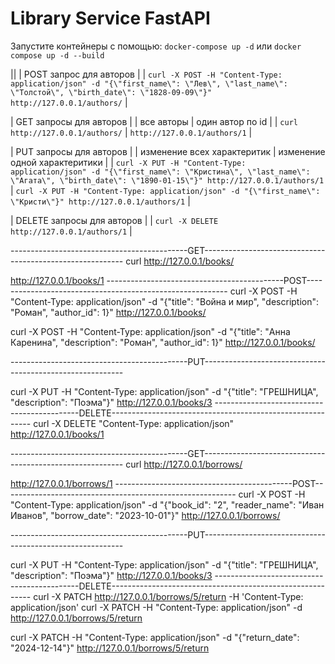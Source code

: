 
# Library Service FastAPI


Запустите контейнеры с помощью: `docker-compose up -d` или `docker compose up -d --build`

||
| POST запрос для авторов |
| `curl -X POST -H "Content-Type: application/json" -d "{\"first_name\": \"Лев\", \"last_name\": \"Толстой\", \"birth_date\": \"1828-09-09\"}" http://127.0.0.1/authors/` |


| GET запросы для авторов |
| все авторы | один автор по id |
| `curl http://127.0.0.1/authors/` | `http://127.0.0.1/authors/1` |

| PUT запросы для авторов |
| изменение всех характеритик | изменение одной характеритики |
| `curl -X PUT -H "Content-Type: application/json" -d "{\"first_name\": \"Кристина\", \"last_name\": \"Агата\", \"birth_date\": \"1890-01-15\"}" http://127.0.0.1/authors/1` | `curl -X PUT -H "Content-Type: application/json" -d "{\"first_name\": \"Кристи\"}" http://127.0.0.1/authors/1` |


| DELETE запросы для авторов |
| `curl -X DELETE http://127.0.0.1/authors/1` |








--------------------------------------------GET----------------------------------------------------------
curl http://127.0.0.1/books/ 

http://127.0.0.1/books/1
--------------------------------------------POST----------------------------------------------------------
curl -X POST -H "Content-Type: application/json" -d "{\"title\": \"Война и мир\", \"description\": \"Роман\", \"author_id\": 1}" http://127.0.0.1/books/

curl -X POST -H "Content-Type: application/json" -d "{\"title\": \"Анна Каренина\", \"description\": \"Роман\", \"author_id\": 1}" http://127.0.0.1/books/

--------------------------------------------PUT----------------------------------------------------------

curl -X PUT -H "Content-Type: application/json" -d "{\"title\": \"ГРЕШНИЦА\", \"description\": \"Поэма\"}" http://127.0.0.1/books/3
--------------------------------------------DELETE----------------------------------------------------------
curl -X DELETE "Content-Type: application/json" http://127.0.0.1/books/1









--------------------------------------------GET----------------------------------------------------------
curl http://127.0.0.1/borrows/ 

http://127.0.0.1/borrows/1
--------------------------------------------POST----------------------------------------------------------
curl -X POST -H "Content-Type: application/json" -d "{\"book_id\": \"2\", \"reader_name\": \"Иван Иванов\", \"borrow_date\": \"2023-10-01\"}" http://127.0.0.1/borrows/

--------------------------------------------PUT----------------------------------------------------------

curl -X PUT -H "Content-Type: application/json" -d "{\"title\": \"ГРЕШНИЦА\", \"description\": \"Поэма\"}" http://127.0.0.1/books/3
--------------------------------------------DELETE----------------------------------------------------------
curl -X PATCH http://127.0.0.1/borrows/5/return -H 'Content-Type: application/json'
curl -X PATCH -H "Content-Type: application/json" -d http://127.0.0.1/borrows/5/return

curl -X PATCH -H "Content-Type: application/json" -d "{"return_date": \"2024-12-14\"}" http://127.0.0.1/borrows/5/return
